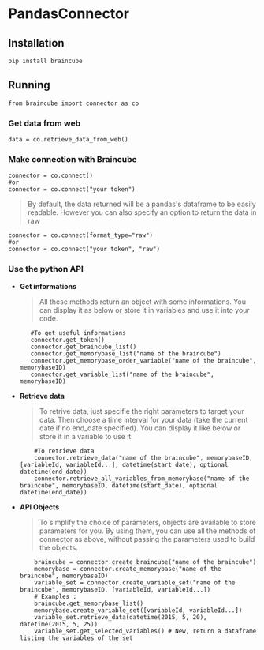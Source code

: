 # PandasConnector

## Installation
```
pip install braincube
```
## Running
```
from braincube import connector as co
```
### Get data from web
```
data = co.retrieve_data_from_web()
```
### Make connection with Braincube
```
connector = co.connect()
#or
connector = co.connect("your token")
```
> By default, the data returned will be a pandas's dataframe to be easily readable.
However you can also specify an option to return the data in raw
```
connector = co.connect(format_type="raw")
#or
connector = co.connect("your token", "raw")
```

### Use the python API
* **Get informations**

    > All these methods return an object with some informations.
    You can display it as below or store it in variables and use it into your code.
     ```
        #To get useful informations
        connector.get_token()
        connector.get_braincube_list()
        connector.get_memorybase_list("name of the braincube")
        connector.get_memorybase_order_variable("name of the braincube", memorybaseID)
        connector.get_variable_list("name of the braincube", memorybaseID)
     ```

* **Retrieve data**

    > To retrive data, just specifie the right parameters to target your data.
    Then choose a time interval for your data (take the current date if no end_date specified).
    You can display it like below or store it in a variable to use it.
    ```
        #To retrieve data
        connector.retrieve_data("name of the braincube", memorybaseID, [variableId, variableId...], datetime(start_date), optional datetime(end_date))
        connector.retrieve_all_variables_from_memorybase("name of the braincube", memorybaseID, datetime(start_date), optional datetime(end_date))
    ```
    
* **API Objects**

    > To simplify the choice of parameters, objects are available to store parameters for you.
    By using them, you can use all the methods of connector as above, without passing the parameters used to build the objects.
    ```
        braincube = connector.create_braincube("name of the braincube")
        memorybase = connector.create_memorybase("name of the braincube", memorybaseID)
        variable_set = connector.create_variable_set("name of the braincube", memorybaseID, [variableId, variableId...])
        # Examples :
        braincube.get_memorybase_list()
        memorybase.create_variable_set([variableId, variableId...])
        variable_set.retrieve_data(datetime(2015, 5, 20), datetime(2015, 5, 25))
        variable_set.get_selected_variables() # New, return a dataframe listing the variables of the set
    ```
